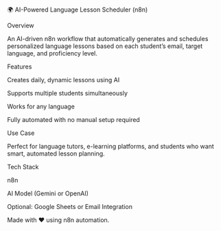 🌍 AI-Powered Language Lesson Scheduler (n8n)

Overview

An AI-driven n8n workflow that automatically generates and schedules personalized language lessons based on each student’s email, target language, and proficiency level.

Features

Creates daily, dynamic lessons using AI

Supports multiple students simultaneously

Works for any language

Fully automated with no manual setup required

Use Case

Perfect for language tutors, e-learning platforms, and students who want smart, automated lesson planning.

Tech Stack

n8n

AI Model (Gemini or OpenAI)

Optional: Google Sheets or Email Integration

Made with ❤️ using n8n automation.
